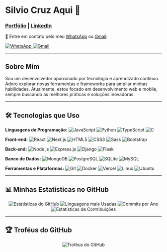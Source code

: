 # Silvio Cruz Aqui 👋

### [Portfólio](https://portifolio-silvio-cruz.vercel.app/) | [LinkedIn](https://www.linkedin.com/in/silvio-cruz-933234280/)

<p align="left">💌 Entre em contato pelo meu <a href="https://wa.me/5511999999999">WhatsApp</a> ou <a href="mailto:silviocruz0508@gmail.com">Gmail</a>:</p>

<a href="https://wa.me/5511999999999">
  <img src="https://img.shields.io/badge/-WhatsApp-25d366?style=flat-square&labelColor=25d366&logo=whatsapp&logoColor=white" alt="WhatsApp"/>
</a>
<a href="mailto:silviocruz0508@gmail.com">
  <img src="https://img.shields.io/badge/-Gmail-D14836?style=flat-square&logo=gmail&logoColor=white" alt="Gmail"/>
</a>

---

## Sobre Mim
Sou um desenvolvedor apaixonado por tecnologia e aprendizado contínuo. Adoro explorar novas ferramentas e frameworks para ampliar minhas habilidades. Atualmente, estou focado em desenvolvimento web e mobile, sempre buscando as melhores práticas e soluções inovadoras.

---

## 🛠️ Tecnologias que Uso

**Linguagens de Programação:**
![JavaScript](https://img.shields.io/badge/-JavaScript-F7DF1E?style=flat-square&logo=javascript&logoColor=black)
![Python](https://img.shields.io/badge/-Python-3776AB?style=flat-square&logo=python&logoColor=white)
![TypeScript](https://img.shields.io/badge/-TypeScript-3178C6?style=flat-square&logo=typescript&logoColor=white)
![C](https://img.shields.io/badge/-C-A8B9CC?style=flat-square&logo=c&logoColor=black)

**Front-end:**
![React](https://img.shields.io/badge/-React-61DAFB?style=flat-square&logo=react&logoColor=black)
![Next.js](https://img.shields.io/badge/-Next.js-000000?style=flat-square&logo=nextdotjs&logoColor=white)
![HTML5](https://img.shields.io/badge/-HTML5-E34F26?style=flat-square&logo=html5&logoColor=white)
![CSS3](https://img.shields.io/badge/-CSS3-1572B6?style=flat-square&logo=css3&logoColor=white)
![Sass](https://img.shields.io/badge/-Sass-CC6699?style=flat-square&logo=sass&logoColor=white)
![Bootstrap](https://img.shields.io/badge/-Bootstrap-563D7C?style=flat-square&logo=bootstrap&logoColor=white)

**Back-end:**
![Node.js](https://img.shields.io/badge/-Node.js-339933?style=flat-square&logo=nodedotjs&logoColor=white)
![Express.js](https://img.shields.io/badge/-Express.js-000000?style=flat-square&logo=express&logoColor=white)
![Django](https://img.shields.io/badge/-Django-092E20?style=flat-square&logo=django&logoColor=white)
![Flask](https://img.shields.io/badge/-Flask-000000?style=flat-square&logo=flask&logoColor=white)

**Banco de Dados:**
![MongoDB](https://img.shields.io/badge/-MongoDB-47A248?style=flat-square&logo=mongodb&logoColor=white)
![PostgreSQL](https://img.shields.io/badge/-PostgreSQL-336791?style=flat-square&logo=postgresql&logoColor=white)
![SQLite](https://img.shields.io/badge/-SQLite-003B57?style=flat-square&logo=sqlite&logoColor=white)
![MySQL](https://img.shields.io/badge/-MySQL-4479A1?style=flat-square&logo=mysql&logoColor=white)

**Ferramentas e Plataformas:**
![Git](https://img.shields.io/badge/-Git-F05032?style=flat-square&logo=git&logoColor=white)
![Docker](https://img.shields.io/badge/-Docker-2496ED?style=flat-square&logo=docker&logoColor=white)
![Vercel](https://img.shields.io/badge/-Vercel-000000?style=flat-square&logo=vercel&logoColor=white)
![Linux](https://img.shields.io/badge/-Linux-FCC624?style=flat-square&logo=linux&logoColor=black)
![Ubuntu](https://img.shields.io/badge/-Ubuntu-E95420?style=flat-square&logo=ubuntu&logoColor=white)

---

## 📊 Minhas Estatísticas no GitHub
<p align="center">
  <img src="https://github-readme-stats.vercel.app/api?username=SilvioCruzDeveloper&show_icons=true&theme=radical" alt="Estatísticas do GitHub" />
  <img src="https://github-readme-stats.vercel.app/api/top-langs/?username=SilvioCruzDeveloper&layout=compact&theme=radical" alt="Linguagens mais Usadas" />
  <img src="https://github-readme-streak-stats.herokuapp.com/?user=SilvioCruzDeveloper&theme=radical" alt="Commits por Ano" />
  <img src="https://github-contributor-stats.vercel.app/api?username=SilvioCruzDeveloper&theme=radical" alt="Estatísticas de Contribuições" />
</p>

---

## 🏆 Troféus do GitHub
<p align="center">
  <img src="https://github-profile-trophy.vercel.app/?username=SilvioCruzDeveloper&theme=radical" alt="Troféus do GitHub" />
</p>
